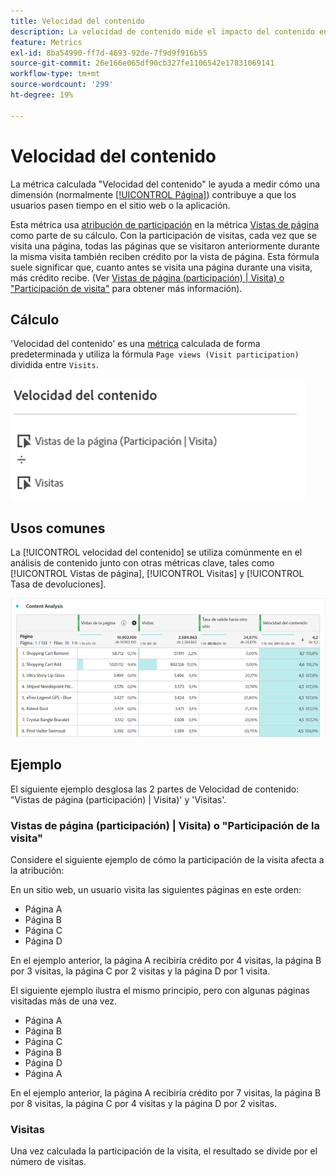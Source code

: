 ```yaml
---
title: Velocidad del contenido
description: La velocidad de contenido mide el impacto del contenido en el contenido descendente.
feature: Metrics
exl-id: 8ba54990-ff7d-4693-92de-7f9d9f916b55
source-git-commit: 26e166e065df90cb327fe1106542e17831069141
workflow-type: tm+mt
source-wordcount: '299'
ht-degree: 19%

---
```


# Velocidad del contenido

La métrica calculada &quot;Velocidad del contenido&quot; le ayuda a medir cómo una dimensión (normalmente [[!UICONTROL Página]](/help/components/dimensions/page.md)) contribuye a que los usuarios pasen tiempo en el sitio web o la aplicación.

Esta métrica usa [atribución de participación](/help/analyze/analysis-workspace/attribution/models.md) en la métrica [Vistas de página](page-views.md) como parte de su cálculo. Con la participación de visitas, cada vez que se visita una página, todas las páginas que se visitaron anteriormente durante la misma visita también reciben crédito por la vista de página. Esta fórmula suele significar que, cuanto antes se visita una página durante una visita, más crédito recibe. (Ver [Vistas de página (participación) | Visita) o &quot;Participación de visita&quot;](#page-views-participation--visit-or-visit-participation) para obtener más información).

## Cálculo

&#39;Velocidad del contenido&#39; es una [métrica](overview.md) calculada de forma predeterminada y utiliza la fórmula `Page views (Visit participation)` dividida entre `Visits`.

![](assets/cont-velo-1.png)

## Usos comunes

La [!UICONTROL velocidad del contenido] se utiliza comúnmente en el análisis de contenido junto con otras métricas clave, tales como [!UICONTROL Vistas de página], [!UICONTROL Visitas] y [!UICONTROL Tasa de devoluciones].

![](assets/cont-velo-3.png)

## Ejemplo

El siguiente ejemplo desglosa las 2 partes de Velocidad de contenido: &quot;Vistas de página (participación) | Visita)&#39; y &#39;Visitas&#39;.

### Vistas de página (participación) | Visita) o &quot;Participación de la visita&quot;

Considere el siguiente ejemplo de cómo la participación de la visita afecta a la atribución:

En un sitio web, un usuario visita las siguientes páginas en este orden:

* Página A
* Página B
* Página C
* Página D

En el ejemplo anterior, la página A recibiría crédito por 4 visitas, la página B por 3 visitas, la página C por 2 visitas y la página D por 1 visita.

El siguiente ejemplo ilustra el mismo principio, pero con algunas páginas visitadas más de una vez.

* Página A
* Página B
* Página C
* Página B
* Página D
* Página A

En el ejemplo anterior, la página A recibiría crédito por 7 visitas, la página B por 8 visitas, la página C por 4 visitas y la página D por 2 visitas.

### Visitas

Una vez calculada la participación de la visita, el resultado se divide por el número de visitas.
